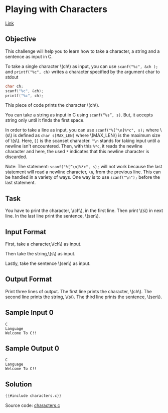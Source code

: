 # Playing with Characters

[Link](https://www.hackerrank.com/challenges/playing-with-characters/)

## Objective

This challenge will help you to learn how to take a character, a string and a
sentence as input in C.

To take a single character \\(ch\\) as input, you can use `scanf("%c", &ch );`
and `printf("%c", ch)` writes a character specified by the argument char to
stdout

```c
char ch;
scanf("%c", &ch);
printf("%c", ch);
```
This piece of code prints the character \\(ch\\).

You can take a string as input in C using `scanf(“%s”, s)`. But, it accepts
string only until it finds the first space.

In order to take a line as input, you can use `scanf("%[^\n]%*c", s);` where
\\(s\\) is defined as `char s[MAX_LEN]` where \\(MAX_LEN\\) is the maximum size
of \\(s\\). Here, `[]` is the scanset character. `^\n` stands for taking input
until a newline isn't encountered. Then, with this `%*c`, it reads the newline
character and here, the used `*` indicates that this newline character is
discarded.

Note: The statement: `scanf("%[^\n]%*c", s);` will not work because the last
statement will read a newline character, `\n`, from the previous line. This can
be handled in a variety of ways. One way is to use `scanf("\n");` before the
last statement.

## Task

You have to print the character, \\(ch\\), in the first line. Then print
\\(s\\) in next line. In the last line print the sentence, \\(sen\\).

## Input Format

First, take a character,\\(ch\\) as input.

Then take the string,\\(s\\) as input.

Lastly, take the sentence \\(sen\\) as input.

## Output Format

Print three lines of output. The first line prints the character, \\(ch\\).
The second line prints the string, \\(s\\).
The third line prints the sentence, \\(sen\\).

## Sample Input 0

```text
C
Language
Welcome To C!!
```

## Sample Output 0

```text
C
Language
Welcome To C!!
```

## Solution

```c
{{#include characters.c}}
```

Source code: [characters.c](characters.c)
